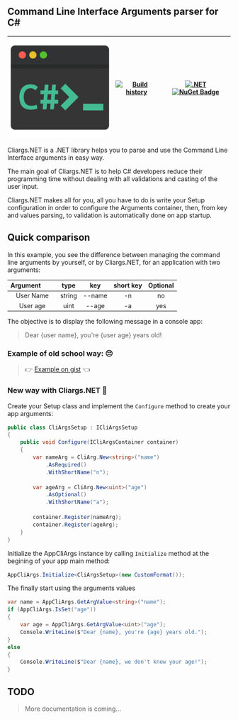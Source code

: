 ## Command Line Interface Arguments parser for C#



| ![image](https://raw.githubusercontent.com/YounesCheikh/Cliargs.NET/main/Cliargs.png) | [![Build history](https://buildstats.info/github/chart/younescheikh/Cliargs.NET)](https://buildstats.info/github/chart/younescheikh/Cliargs.NET) | [![.NET](https://github.com/YounesCheikh/Cliargs.NET/actions/workflows/dotnet.yml/badge.svg?branch=main)](https://github.com/YounesCheikh/Cliargs.NET/actions/workflows/dotnet.yml) [![NuGet Badge](https://buildstats.info/nuget/Cliargs.NET)](https://www.nuget.org/packages/Cliargs.NET/) |
| :---: | :---: | :--: |

Cliargs.NET is a .NET library helps you to parse and use the Command Line Interface arguments in easy way. 

The main goal of Cliargs.NET is to help C# developers reduce their programming time without dealing with all validations and casting of the user input. 

Cliargs.NET makes all for you, all you have to do is write your Setup configuration in order to configure the Arguments container, then, from key and values parsing, to validation is automatically done on app startup. 

## Quick comparison 

In this example, you see the difference between managing the command line arguments by yourself, or by Cliargs.NET, for an application with two arguments:

| Argument &nbsp; &nbsp; &nbsp; &nbsp; | type | key | short key | Optional |
| :---: | :---: | :---: | :---: | :---: |
| User Name | string | --name | -n | no |
| User age | uint | --age | -a | yes |

The objective is to display the following message in a console app: 
> Dear {user name}, you're {user age} years old!


### Example of old school way: 😔

> 👉 [Example on gist](https://gist.github.com/YounesCheikh/c000e4a03ba7b545df1838b03e41474c) 👈

### New way with Cliargs.NET 🤩

Create your Setup class and implement the `Configure` method to create your app arguments: 

```csharp
public class CliArgsSetup : ICliArgsSetup
{
    public void Configure(ICliArgsContainer container)
    {
        var nameArg = CliArg.New<string>("name")
            .AsRequired()
            .WithShortName("n");

        var ageArg = CliArg.New<uint>("age")
            .AsOptional()
            .WithShortName("a");

        container.Register(nameArg);
        container.Register(ageArg);
    }
}
```

Initialize the AppCliArgs instance by calling `Initialize` method at the begining of your app main method: 

```csharp 
AppCliArgs.Initialize<CliArgsSetup>(new CustomFormat());
```

The finally start using the arguments values

```csharp 
var name = AppCliArgs.GetArgValue<string>("name");
if (AppCliArgs.IsSet("age"))
{
    var age = AppCliArgs.GetArgValue<uint>("age");
    Console.WriteLine($"Dear {name}, you're {age} years old.");
}
else
{
    Console.WriteLine($"Dear {name}, we don't know your age!");
}
```

## TODO 
> More documentation is coming... 
